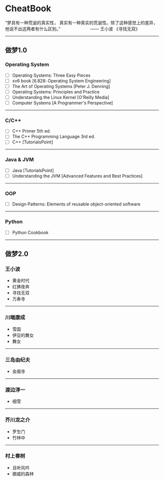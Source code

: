 # CheatBook
“梦具有一种荒诞的真实性， 真实有一种真实的荒诞性。除了这种感觉上的差异， 他说不出这两者有什么区别。”
&nbsp;&nbsp;&nbsp;&nbsp;&nbsp;&nbsp;&nbsp;&nbsp;&nbsp;&nbsp;&nbsp;&nbsp;&nbsp;&nbsp;&nbsp;&nbsp;&nbsp;&nbsp;&nbsp;&nbsp;&nbsp;&nbsp;&nbsp;&nbsp;—— 王小波 《寻找无双》

---
## 做梦1.0
### Operating System
- [ ] Operating Systems: Three Easy Pieces
- [ ] xv6 book [6.828: Operating System Engineering]
- [ ] The Art of Operating Systems [Peter J. Denning]
- [ ] Operating Systems: Principles and Practice 
- [ ] Understanding the Linux Kernel [O'Reilly Media]
- [ ] Computer Systems [A Programmer's Perspective]

---
### C/C++
- [ ] C++ Primer 5th ed.
- [ ] The C++ Programming Language 3rd ed.
- [ ] C++ [TutorialsPoint]

---
### Java & JVM
- [ ] Java [TutorialsPoint]
- [ ] Understanding the JVM [Advanced Features and Best Practices]

---
### OOP
- [ ] Design Patterns: Elements of reusable object-oriented software

---
### Python
- [ ] Python Cookbook

---
## 做梦2.0
### 王小波
- 黄金时代
- 红拂夜奔
- 寻找无双
- 万寿寺

---
### 川端康成
- 雪国
- 伊豆的舞女
- 舞女

---
### 三岛由纪夫
- 金阁寺

---
### 渡边淳一
- 细雪
---
### 芥川龙之介
- 罗生门
- 竹林中

---
### 村上春树
- 且听风吟
- 挪威的森林
